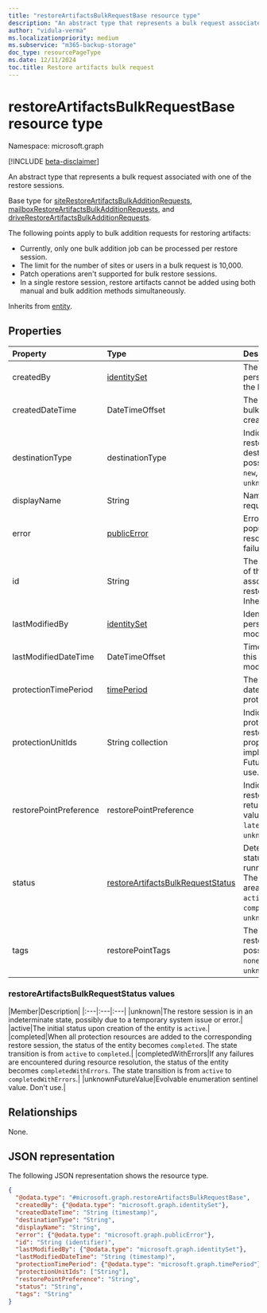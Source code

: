 ```yaml
---
title: "restoreArtifactsBulkRequestBase resource type"
description: "An abstract type that represents a bulk request associated with one of the restore sessions."
author: "vidula-verma"
ms.localizationpriority: medium
ms.subservice: "m365-backup-storage"
doc_type: resourcePageType
ms.date: 12/11/2024
toc.title: Restore artifacts bulk request
---
```


# restoreArtifactsBulkRequestBase resource type

Namespace: microsoft.graph

[!INCLUDE [beta-disclaimer](../../includes/beta-disclaimer.md)]

An abstract type that represents a bulk request associated with one of the restore sessions.

Base type for [siteRestoreArtifactsBulkAdditionRequests](../resources/siterestoreartifactsbulkadditionrequest.md), [mailboxRestoreArtifactsBulkAdditionRequests](../resources/mailboxrestoreartifactsbulkadditionrequest.md), and [driveRestoreArtifactsBulkAdditionRequests](../resources/driverestoreartifactsbulkadditionrequest.md).

The following points apply to bulk addition requests for restoring artifacts:

- Currently, only one bulk addition job can be processed per restore session.
- The limit for the number of sites or users in a bulk request is 10,000.
- Patch operations aren't supported for bulk restore sessions.
- In a single restore session, restore artifacts cannot be added using both manual and bulk addition methods simultaneously.

Inherits from [entity](../resources/entity.md).

## Properties
| Property               | Type                                   | Description                                                                 |
|:-----------------------|:---------------------------------------|:---------------------------------------------------------------------------|
| createdBy              | [identitySet](../resources/identityset.md) | The identity of the person who created the bulk request.                  |
| createdDateTime        | DateTimeOffset                         | The time when the bulk request was created.                                  |
| destinationType        | destinationType                        | Indicates the restoration destination. The possible values are: `new`, `inPlace`, `unknownFutureValue`. |
| displayName            | String                                 | Name of the addition request.                                              |
| error                  | [publicError](../resources/publicerror.md) | Error details are populated for resource resolution failures.     |
| id                     | String                                 | The unique identifier of the bulk request associated with the restore session. Inherited from [entity](../resources/entity.md). |
| lastModifiedBy         | [identitySet](../resources/identityset.md) | Identity of the person who last modified this entity.                     |
| lastModifiedDateTime   | DateTimeOffset                         | Timestamp when this entity was last modified.                         |
| protectionTimePeriod   | [timePeriod](../resources/timeperiod.md) | The start and end date and time of the protection period.                      |
| protectionUnitIds      | String collection                     | Indicates which protection units to restore. This property isn't implemented yet. Future value; don't use.    |
| restorePointPreference | restorePointPreference                 | Indicates which restore point to return. The possible values are: `oldest`, `latest`, `unknownFutureValue`. |
| status                 | [restoreArtifactsBulkRequestStatus](restoreartifactsbulkrequestbase.md#restoreartifactsbulkrequeststatus-values)      | Determines the status of the long-running operation. The possible values area: `unknown`, `active`, `completed`, `completedWithErrors`, `unknownFutureValue`. |
| tags                   | restorePointTags                       | The type of the restore point. The possible values are: `none`, `fastRestore`, `unknownFutureValue`. |

### restoreArtifactsBulkRequestStatus values

|Member|Description|
|:---|:---|:---|
|unknown|The restore session is in an indeterminate state, possibly due to a temporary system issue or error.|
|active|The initial status upon creation of the entity is `active`.|
|completed|When all protection resources are added to the corresponding restore session, the status of the entity becomes `completed`. The state transition is from `active` to `completed`.|
|completedWithErrors|If any failures are encountered during resource resolution, the status of the entity becomes `completedWithErrors`. The state transition is from `active` to `completedWithErrors`.|
|unknownFutureValue|Evolvable enumeration sentinel value. Don't use.|

## Relationships
None.

## JSON representation
The following JSON representation shows the resource type.
<!-- {
  "blockType": "resource",
  "keyProperty": "id",
  "@odata.type": "microsoft.graph.restoreArtifactsBulkRequestBase",
  "baseType": "microsoft.graph.entity",
  "openType": false
}
-->
``` json
{
  "@odata.type": "#microsoft.graph.restoreArtifactsBulkRequestBase",
  "createdBy": {"@odata.type": "microsoft.graph.identitySet"},
  "createdDateTime": "String (timestamp)",
  "destinationType": "String",
  "displayName": "String",
  "error": {"@odata.type": "microsoft.graph.publicError"},
  "id": "String (identifier)",
  "lastModifiedBy": {"@odata.type": "microsoft.graph.identitySet"},
  "lastModifiedDateTime": "String (timestamp)",
  "protectionTimePeriod": {"@odata.type": "microsoft.graph.timePeriod"},
  "protectionUnitIds": ["String"],
  "restorePointPreference": "String",
  "status": "String",
  "tags": "String"
}
```

